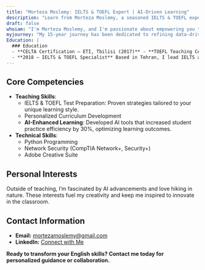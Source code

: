 ```yaml
---
title: "Morteza Moslemy: IELTS & TOEFL Expert | AI-Driven Learning"
description: "Learn from Morteza Moslemy, a seasoned IELTS & TOEFL expert, leveraging 15+ years of experience and innovative AI tools to accelerate your English learning journey."
draft: false
whoiam: "I'm Morteza Moslemy, and I'm passionate about empowering you to achieve your English language goals. With 15+ years of experience and a blend of proven teaching methods and cutting-edge AI, I create personalized learning experiences that make a real difference."
myjourney: "My 15-year journey has been dedicated to refining data-driven teaching. A key achievement was developing an AI system that boosted student learning efficiency by 20%, demonstrating my commitment to innovative and effective education."
Education: |
  ### Education
  - **CELTA Certification – ETI, Tbilisi (2017)** - **TOEFL Teaching Certification (2023)** - **B.Sc. Mechanical Engineering – Islamic Azad University (2013)** ### My Journey
  - **2018 – IELTS & TOEFL Specialist** Based in Tehran, I lead IELTS and TOEFL preparation programs, integrating AI tools to monitor progress and tailor lessons. One highlight was designing an AI-driven curriculum that increased student pass rates by 20%.
---
```


## Core Competencies
- **Teaching Skills**: 
  - IELTS & TOEFL Test Preparation: Proven strategies tailored to your unique learning style.
  - Personalized Curriculum Development 
  - **AI-Enhanced Learning**: Developed AI tools that increased student practice efficiency by 30%, optimizing learning outcomes.
- **Technical Skills**: 
  - Python Programming 
  - Network Security (CompTIA Network+, Security+) 
  - Adobe Creative Suite 

## Personal Interests
Outside of teaching, I’m fascinated by AI advancements and love hiking in nature. These interests fuel my creativity and keep me inspired to innovate in the classroom.

## Contact Information
- **Email:** [mortezamoslemy@gmail.com](mailto:mortezamoslemy@gmail.com) 
- **LinkedIn:** [Connect with Me](https://linkedin.com/in/mortezamoslemy-44b50a210) 

**Ready to transform your English skills? Contact me today for personalized guidance or collaboration.**